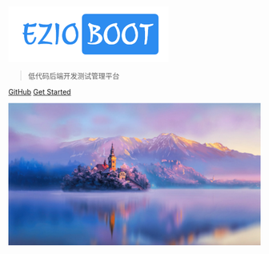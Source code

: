 <!-- _coverpage.md -->

![logo](_media/logo.png)

> 低代码后端开发测试管理平台

[GitHub](https://github.com/docsifyjs/docsify/)
[Get Started](#docsify)

<!-- 背景图片 -->

![](_media/bg.jpg)
